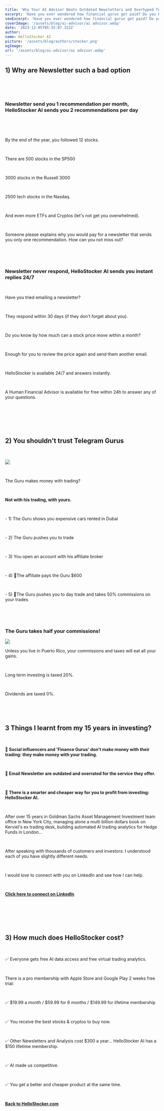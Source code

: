 ```yaml
---
title: 'Why Your AI Advisor Beats Outdated Newsletters and Overhyped Telegram Gurus'
excerpt: 'Have you ever wondered how financial gurus get paid? Do you know why Newsletters are overrated?'
seoExcerpt: 'Have you ever wondered how financial gurus get paid? Do you know why Newsletters are overrated?'
coverImage: '/assets/blog/ai-advisor/ai advisor.webp'
date: '2023-12-05T05:35:07.322Z'
author:
name: HelloStocker AI
picture: '/assets/blog/authors/stocker.png'
ogImage:
url: '/assets/blog/ai-advisor/ai advisor.webp'
---
```



## 1) Why are Newsletter such a bad option

&nbsp;

&nbsp;

### Newsletter send you 1 recommendation per month, HelloStocker AI sends you 2 recommendations per day

&nbsp;

&nbsp;

By the end of the year, you followed 12 stocks.

&nbsp;

There are 500 stocks in the SP500

&nbsp;

3000 stocks in the Russell 3000

&nbsp;

2500 tech stocks in the Nasdaq.

&nbsp;

And even more ETFs and Cryptos (let's not get you overwhelmed).

&nbsp;

Someone please explains why you would pay for a newsletter that sends you only one recommendation. How can you not miss out?

&nbsp;

&nbsp;

### Newsletter never respond, HelloStocker AI sends you instant replies 24/7

&nbsp;

Have you tried emailing a newsletter?

&nbsp;

They respond within 30 days (if they don't forget about you).

&nbsp;

Do you know by how much can a stock price move within a month?

&nbsp;

Enough for you to review the price again and send them another email.

&nbsp;

HelloStocker is available 24/7 and answers instantly.

&nbsp;

A Human Financial Advisor is available for free within 24h to answer any of your questions.

&nbsp;

&nbsp;

&nbsp;

## 2) You shouldn't trust Telegram Gurus

&nbsp;

![](/assets/blog/ai-advisor/how-finance-gurus-make-money.webp)

&nbsp;

The Guru makes money with trading?

&nbsp;

**Not with his trading, with yours.**

&nbsp;


\- 1) The Guru shows you expensive cars rented in Dubai

&nbsp;

\- 2) The Guru pushes you to trade

&nbsp;

\- 3) You open an account with his affiliate broker

&nbsp;

\- 4) 🧐The affiliate pays the Guru $600

&nbsp;

\- 5) 🤯The Guru pushes you to day trade and takes 50% commissions on your trades

&nbsp;

&nbsp;

### The Guru takes half your commissions!

![](/assets/blog/ai-advisor/how_trading_gurus_make_money.png)


Unless you live in Puerto Rico, your commissions and taxes will eat all your gains.

&nbsp;

Long term investing is taxed 20%.

&nbsp;

Dividends are taxed 0%.

&nbsp;


&nbsp;


## 3 Things I learnt from my 15 years in investing?

&nbsp;

**🦄 Social influencers and 'Finance Gurus' don't make money with their trading: they make money with your trading.**

&nbsp;

**💾 Email Newsletter are outdated and overrated for the service they offer.**

&nbsp;

**🧠 There is a smarter and cheaper way for you to profit from investing: HelloStocker AI.**

&nbsp;

After over 15 years in Goldman Sachs Asset Management Investment team office in New York City, managing alone a multi billion dollars book on Kerviel's ex trading desk, building automated AI trading analytics for Hedge Funds in London...

&nbsp;

After speaking with thousands of customers and investors: I understood each of you have slightly different needs.

&nbsp;

I would love to connect with you on LinkedIn and see how I can help.

&nbsp;

**[Click here to connect on LinkedIn](https://www.linkedin.com/in/anesshusseinali/)**

&nbsp;

&nbsp;

&nbsp;

## 3) How much does HelloStocker cost?

&nbsp;

✅ Everyone gets free AI data access and free virtual trading analytics.

&nbsp;

There is a pro membership with Apple Store and Google Play 2 weeks free trial:

&nbsp;

✅ $19.99 a month  /  $59.99 for 6 months  /  $149.99 for lifetime membership

&nbsp;

✅ You receive the best stocks & cryptos to buy now.

&nbsp;

✅ Other Newsletters and Analysis cost $300 a year... HelloStocker AI has a $150 lifetime membership.

&nbsp;

✅ AI made us competitive.

&nbsp;

✅ You get a better and cheaper product at the same time.


&nbsp;

**[Back to HelloStocker.com](https://www.hellostocker.com/)**